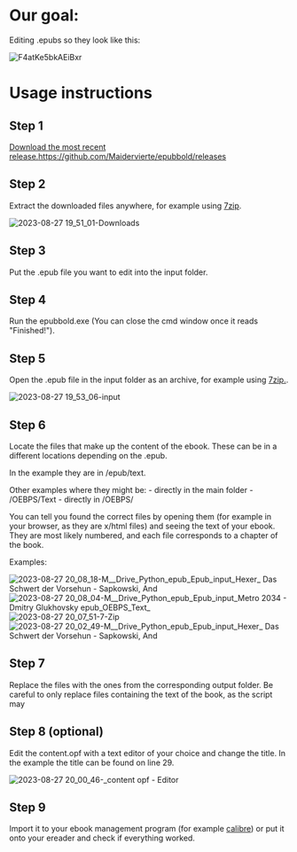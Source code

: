 # Our goal:

Editing .epubs so they look like this:

![F4atKe5bkAEiBxr](https://github.com/Maidervierte/epubbold/assets/68083029/04f089bf-519a-4f4e-99a6-e8259bdde8bc)

# Usage instructions

## Step 1

[Download the most recent release.](https://github.com/Maidervierte/epubbold/releases)https://github.com/Maidervierte/epubbold/releases

## Step 2

Extract the downloaded files anywhere, for example using [7zip](https://www.7-zip.org/).

![2023-08-27 19_51_01-Downloads](https://github.com/Maidervierte/epubbold/assets/68083029/9d96fc0a-bc16-425f-9ae9-5c8c3e4385f5)

## Step 3

Put the .epub file you want to edit into the input folder.

## Step 4

Run the epubbold.exe (You can close the cmd window once it reads "Finished!").

## Step 5

Open the .epub file in the input folder as an archive, for example using [7zip.](https://www.7-zip.org/).

![2023-08-27 19_53_06-input](https://github.com/Maidervierte/epubbold/assets/68083029/b99d5ee6-cbb5-4e58-97bb-bb0e03edf2d2)

## Step 6

Locate the files that make up the content of the ebook. These can be in a different locations depending on the .epub.

In the example they are in /epub/text.

Other examples where they might be:
    - directly in the main folder 
    - /OEBPS/Text
    - directly in /OEBPS/

You can tell you found the correct files by opening them (for example in your browser, as they are x/html files) and seeing the text of your ebook. They are most likely numbered, and each file corresponds to a chapter of the book.

Examples:

![2023-08-27 20_08_18-M__Drive_Python_epub_Epub_input_Hexer_ Das Schwert der Vorsehun - Sapkowski, And](https://github.com/Maidervierte/epubbold/assets/68083029/577d3ae7-3f47-4074-a056-f7211badad45)
![2023-08-27 20_08_04-M__Drive_Python_epub_Epub_input_Metro 2034 - Dmitry Glukhovsky epub_OEBPS_Text_](https://github.com/Maidervierte/epubbold/assets/68083029/6d3a5a19-fc4a-436b-882f-19281f29746b)
![2023-08-27 20_07_51-7-Zip](https://github.com/Maidervierte/epubbold/assets/68083029/b69a4f71-81ba-44fd-a250-1b20207cac0b)
![2023-08-27 20_02_49-M__Drive_Python_epub_Epub_input_Hexer_ Das Schwert der Vorsehun - Sapkowski, And](https://github.com/Maidervierte/epubbold/assets/68083029/b71287dd-6026-4c17-a61e-6e31c76eef70)


## Step 7

Replace the files with the ones from the corresponding output folder. Be careful to only replace files containing the text of the book, as the script may 

## Step 8 (optional)

Edit the content.opf with a text editor of your choice and change the title. In the example the title can be found on line 29.

![2023-08-27 20_00_46-_content opf - Editor](https://github.com/Maidervierte/epubbold/assets/68083029/8ddcfa26-066f-44e5-8961-fb0ee0139dd6)

## Step 9

Import it to your ebook management program (for example [calibre](https://calibre-ebook.com/)) or put it onto your ereader and check if everything worked.





